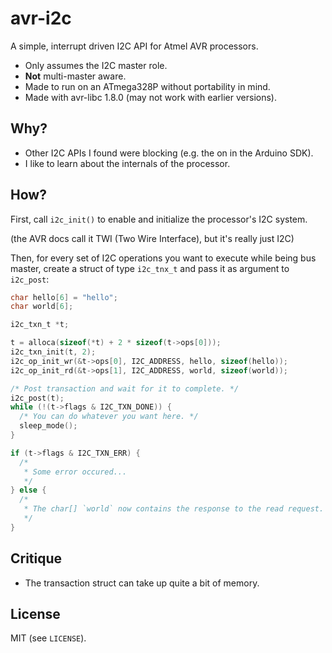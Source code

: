 # avr-i2c

A simple, interrupt driven I2C API for Atmel AVR processors.

* Only assumes the I2C master role.
* **Not** multi-master aware.
* Made to run on an ATmega328P without portability in mind.
* Made with avr-libc 1.8.0 (may not work with earlier versions).

## Why?

* Other I2C APIs I found were blocking (e.g. the on in the Arduino SDK).
* I like to learn about the internals of the processor.

## How?

First, call `i2c_init()` to enable and initialize the processor's I2C system.

(the AVR docs call it TWI (Two Wire Interface), but it's really just I2C)

Then, for every set of I2C operations you want to execute while being bus master,
create a struct of type `i2c_tnx_t` and pass it as argument to `i2c_post`:

```c
char hello[6] = "hello";
char world[6];

i2c_txn_t *t;

t = alloca(sizeof(*t) + 2 * sizeof(t->ops[0]));
i2c_txn_init(t, 2);
i2c_op_init_wr(&t->ops[0], I2C_ADDRESS, hello, sizeof(hello));
i2c_op_init_rd(&t->ops[1], I2C_ADDRESS, world, sizeof(world));

/* Post transaction and wait for it to complete. */
i2c_post(t);
while (!(t->flags & I2C_TXN_DONE)) {
  /* You can do whatever you want here. */
  sleep_mode();
}

if (t->flags & I2C_TXN_ERR) {
  /*
   * Some error occured...
   */
} else {
  /*
   * The char[] `world` now contains the response to the read request.
   */
}
```

## Critique

* The transaction struct can take up quite a bit of memory.

## License

MIT (see ``LICENSE``).
